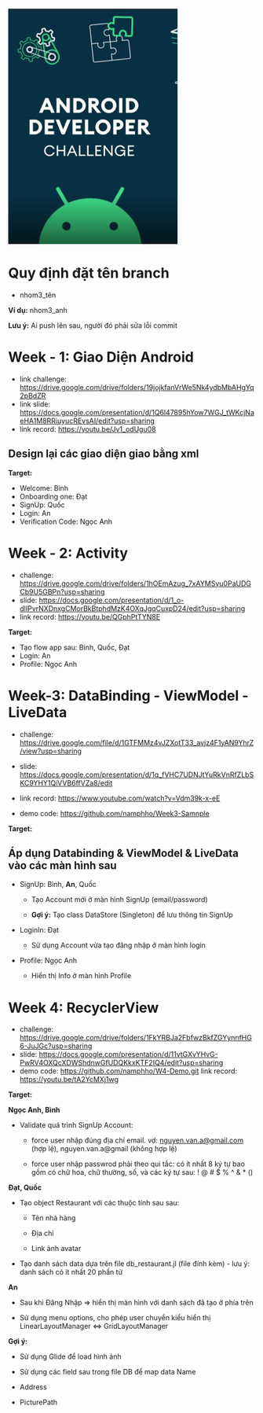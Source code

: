 ![HinhNen](HinhAnh/background.png)
# Quy định đặt tên branch

- nhom3_tên
  
**Ví dụ:** nhom3_anh

**Lưu ý:** Ai push lên sau, người đó phải sửa lỗi commit
# Week - 1: Giao Diện Android

- link challenge: https://drive.google.com/drive/folders/19jojkfanVrWe5Nk4ydbMbAHgYq2pBdZR
- link slide: https://docs.google.com/presentation/d/1Q6l47895hYow7WGJ_tWKcjNaeHA1M8RRiuyucREvsAI/edit?usp=sharing
- link record: https://youtu.be/Jv1_odUgu08
## Design lại các giao diện giao bằng xml

**Target:**

- Welcome: Bình
- Onboarding one: Đạt
- SignUp: Quốc
- Login: An
- Verification Code: Ngọc Anh
# Week - 2: Activity

- challenge: https://drive.google.com/drive/folders/1hOEmAzug_7xAYMSyu0PaUDGCb9U5GBPn?usp=sharing
- slide: https://docs.google.com/presentation/d/1_o-dlIPvrNXDnxgCMorBkBtphdMzK4OXqJgqCuxpD24/edit?usp=sharing
- link record: https://youtu.be/QGphPtTYN8E

**Target:**

- Tạo flow app sau: Bình, Quốc, Đạt
- Login: An
- Profile: Ngọc Anh

# Week-3: DataBinding - ViewModel - LiveData

- challenge: https://drive.google.com/file/d/1GTFMMz4vJZXotT33_avjz4F1yAN9YhrZ/view?usp=sharing
  
- slide: https://docs.google.com/presentation/d/1q_fVHC7UDNJtYuRkVnRfZLbSKC9YHY1QiVVB6ffVZa8/edit

- link record: https://www.youtube.com/watch?v=Vdm39k-x-eE
  
- demo code: https://github.com/namphho/Week3-Samnple
  
**Target:**

## Áp dụng Databinding & ViewModel & LiveData vào các màn hình sau

- SignUp: Bình, **An**, Quốc
   
  - Tạo Account mới ở màn hình SignUp (email/password)
  
  - **Gợi ý:** Tạo class DataStore (Singleton) để lưu thông tin SignUp
  
- LoginIn: Đạt
  
  - Sử dụng Account vừa tạo đăng nhập ở màn hình login
  
- Profile: Ngọc Anh
  
  - Hiển thị Info ở màn hình Profile

# Week 4: RecyclerView

- challenge: https://drive.google.com/drive/folders/1FkYRBJa2FbfwzBkfZGYynnfHG6-JuJGc?usp=sharing
- slide: https://docs.google.com/presentation/d/11vtGXvYHvG-PwRV4OXQcXDWShdnwGfUDQKkxKTF2IQ4/edit?usp=sharing
- demo code: https://github.com/namphho/W4-Demo.git
link record:  https://youtu.be/tA2YcMXj1wg


**Target:**

**Ngọc Anh, Bình**

- Validate quá trình SignUp Account: 

  - force user nhập đúng địa chỉ email. vd: nguyen.van.a@gmail.com (hợp lệ), nguyen.van.a@gmail
(không hợp lệ)

  - force user nhập passwrod phải theo qui tắc:
có ít nhất 8 ký tự
bao gồm có chữ hoa, chữ thường, số, và các ký tự sau: ! @ # $ % ^ & * ()

**Đạt, Quốc**

- Tạo object Restaurant với các thuộc tính sau sau:
   
  - Tên nhà hàng
  
  - Địa chỉ
  
  - Link ảnh avatar
  
- Tạo danh sách data dựa trên file db_restaurant.jl (file đính kèm) - lưu ý: danh sách có ít nhất 20 phần
tử

**An**

- Sau khi Đăng Nhập => hiển thị màn hình với danh sách đã tạo ở phía trên
  
- Sử dụng menu options, cho phép user chuyển kiểu hiển thị LinearLayoutManager <=>
GridLayoutManager

**Gợi ý:**

- Sử dụng Glide để load hình ảnh

- Sử dụng các field sau trong file DB để map data
Name

- Address
  
- PicturePath